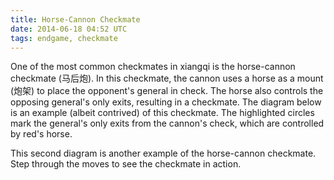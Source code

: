 ```yaml
---
title: Horse-Cannon Checkmate
date: 2014-06-18 04:52 UTC
tags: endgame, checkmate
---
```


One of the most common checkmates in xiangqi is the horse-cannon checkmate
(马后炮). In this checkmate, the cannon uses a horse as a mount (炮架) to place
the opponent's general in check. The horse also controls the opposing general's
only exits, resulting in a checkmate. The diagram below is an example (albeit
contrived) of this checkmate. The highlighted circles mark the general's only
exits from the cannon's check, which are controlled by red's horse.

<div id="horse-cannon-checkmate-1"></div>

<script>
  var board = new XiangqiViewer.Board('#horse-cannon-checkmate-1', 50, 2, false);
  board.place([
    {code: 'k', red: true, file: 4, rank: 9},
    {code: 'e', red: true, file: 4, rank: 7},
    {code: 'e', red: true, file: 2, rank: 9},
    {code: 'k', red: false, file: 4, rank: 1},
    {code: 'c', red: true, file: 1, rank: 1},
    {code: 'h', red: true, file: 2, rank: 1},
  ]);

  board.highlight({file: 4, rank: 0});
  board.highlight({file: 4, rank: 2});
</script>

This second diagram is another example of the horse-cannon checkmate. Step
through the moves to see the checkmate in action.

<div id="horse-cannon-checkmate-2"></div>

<script>
  var board = new XiangqiViewer.Board('#horse-cannon-checkmate-2', 50, 2, true);
  board.place([
    {code: 'k', red: true, file: 4, rank: 9},
    {code: 'e', red: true, file: 4, rank: 7},
    {code: 'e', red: true, file: 2, rank: 9},
    {code: 'k', red: false, file: 4, rank: 0},
    {code: 'a', red: false, file: 3, rank: 0},
    {code: 'a', red: false, file: 5, rank: 0},
    {code: 'c', red: true, file: 1, rank: 5},
    {code: 'h', red: true, file: 3, rank: 3},
  ]);

  board.setMoveList([
    {instruction: 'h6+7', red: true, analysis: "Red's horse places black in check."},
    {instruction: 'k5+1', red: false, analysis: 'Black has only one legal move.'},
    {instruction: 'c8+4', red: true, analysis: 'Red completes the horse-cannon checkmate.'},
  ]);
</script>

